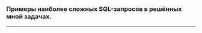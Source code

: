 ### Примеры наиболее сложных SQL-запросов в решённых мной задачах.

------------------------------------------------------------
